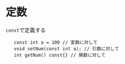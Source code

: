 # 定数
`const`で定義する
  
  
```
   const int a = 100 // 変数に対して
   void setNum(const int a); // 引数に対して
   int getNum() const{} // 関数に対して
```